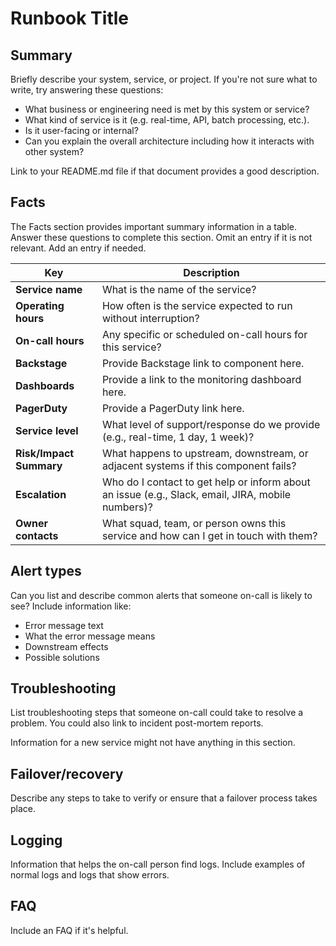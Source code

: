 <!--- Use this template to create a runbook. Replace the prompt text under each section header with information relevant to your runbook. --->

# Runbook Title

## Summary

Briefly describe your system, service, or project. If you're not sure what to write, try answering these questions:

- What business or engineering need is met by this system or service?
- What kind of service is it (e.g. real-time, API, batch processing, etc.).
- Is it user-facing or internal?
- Can you explain the overall architecture including how it interacts with other system?

Link to your README.md file if that document provides a good description.

## Facts

The Facts section provides important summary information in a table. Answer these questions to complete this section. Omit an entry if it is not relevant. Add an entry if needed.

| Key                 | Description                                                                                          |
|---------------------|------------------------------------------------------------------------------------------------------|
| **Service name**     | What is the name of the service?                                                                                 |
| **Operating hours**     | How often is the service expected to run without interruption?                                       |
| **On-call hours**       | Any specific or scheduled on-call hours for this service?                                                   |
| **Backstage**           | Provide Backstage link to component here.                                                               |
| **Dashboards**          | Provide a link to the monitoring dashboard here.                                                       |
| **PagerDuty**           | Provide a PagerDuty link here.                                                                   |
| **Service level**       | What level of support/response do we provide (e.g., real-time, 1 day, 1 week)?                       |
| **Risk/Impact Summary** | What happens to upstream, downstream, or adjacent systems if this component fails?               |
| **Escalation**          | Who do I contact to get help or inform about an issue (e.g., Slack, email, JIRA, mobile numbers)? |
| **Owner contacts**      | What squad, team, or person owns this service and how can I get in touch with them?                  |

## Alert types

Can you list and describe common alerts that someone on-call is likely to see? Include information like:

- Error message text
- What the error message means
- Downstream effects
- Possible solutions

## Troubleshooting

List troubleshooting steps that someone on-call could take to resolve a problem. You could also link to incident post-mortem reports.

Information for a new service might not have anything in this section.

## Failover/recovery

Describe any steps to take to verify or ensure that a failover process takes place.

## Logging

Information that helps the on-call person find logs. Include examples of normal logs and logs that show errors.

## FAQ

Include an FAQ if it's helpful.



